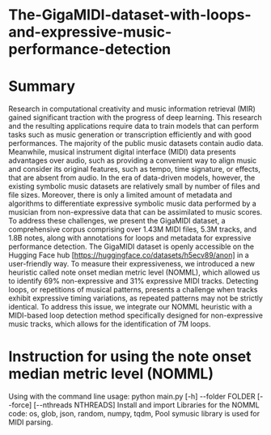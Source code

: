 # The-GigaMIDI-dataset-with-loops-and-expressive-music-performance-detection
# Summary 
Research in computational creativity and music information retrieval (MIR) gained significant traction with the progress of deep learning. This research and the resulting applications require data to train models that can perform tasks such as music generation or transcription efficiently and with good performances.
The majority of the public music datasets contain audio data. Meanwhile, musical instrument digital interface (MIDI) data presents advantages over audio, such as providing a convenient way to align music and consider its original features, such as tempo, time signature, or effects, that are absent from audio. In the era of data-driven models, however, the existing symbolic music datasets are relatively small by number of files and file sizes.
Moreover, there is only a limited amount of metadata and algorithms to differentiate expressive symbolic music data performed by a musician from non-expressive data that can be assimilated to music scores.
To address these challenges, we present the GigaMIDI dataset, a comprehensive corpus comprising over 1.43M MIDI files, 5.3M tracks, and 1.8B notes, along with annotations for loops and metadata for expressive performance detection. The GigaMIDI dataset is openly accessible on the Hugging Face hub [https://huggingface.co/datasets/h5ecv89/anon] in a user-friendly way.
To measure their expressiveness, we introduced a new heuristic called note onset median metric level (NOMML), which allowed us to identify 69% non-expressive and 31% expressive MIDI tracks.
Detecting loops, or repetitions of musical patterns, presents a challenge when tracks exhibit expressive timing variations, as repeated patterns may not be strictly identical. To address this issue, we integrate our NOMML heuristic with a MIDI-based loop detection method specifically designed for non-expressive music tracks, which allows for the identification of 7M loops.

# Instruction for using the note onset median metric level (NOMML)
Using with the command line
usage: python main.py [-h] --folder FOLDER [--force] [--nthreads NTHREADS]
Install and import Libraries for the NOMML code: os, glob, json, random, numpy, tqdm, Pool
symusic library is used for MIDI parsing.
# 

